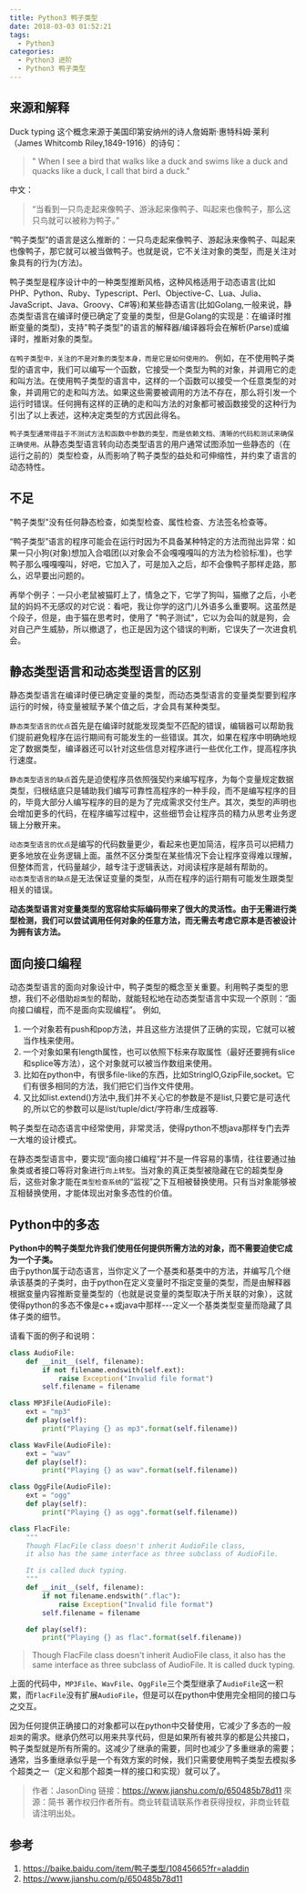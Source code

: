 ```yaml
---
title: Python3 鸭子类型
date: 2018-03-03 01:52:21
tags:
  - Python3
categories:
  - Python3 进阶
  - Python3 鸭子类型
---
```


## 来源和解释
Duck typing 这个概念来源于美国印第安纳州的诗人詹姆斯·惠特科姆·莱利（James Whitcomb Riley,1849-1916）的诗句：

>" When I see a bird that walks like a duck and swims like a duck and quacks like a duck, I call that bird a duck."

中文：

>“当看到一只鸟走起来像鸭子、游泳起来像鸭子、叫起来也像鸭子，那么这只鸟就可以被称为鸭子。”

“鸭子类型”的语言是这么推断的：一只鸟走起来像鸭子、游起泳来像鸭子、叫起来也像鸭子，那它就可以被当做鸭子。也就是说，它不关注对象的类型，而是关注对象具有的行为(方法)。
<!-- more -->

鸭子类型是程序设计中的一种类型推断风格，这种风格适用于动态语言(比如PHP、Python、Ruby、Typescript、Perl、Objective-C、Lua、Julia、JavaScript、Java、Groovy、C#等)和某些静态语言(比如Golang,一般来说，静态类型语言在编译时便已确定了变量的类型，但是Golang的实现是：在编译时推断变量的类型)，支持"鸭子类型"的语言的解释器/编译器将会在解析(Parse)或编译时，推断对象的类型。

`在鸭子类型中，关注的不是对象的类型本身，而是它是如何使用的。` 例如，在不使用鸭子类型的语言中，我们可以编写一个函数，它接受一个类型为鸭的对象，并调用它的走和叫方法。在使用鸭子类型的语言中，这样的一个函数可以接受一个任意类型的对象，并调用它的走和叫方法。如果这些需要被调用的方法不存在，那么将引发一个运行时错误。任何拥有这样的正确的走和叫方法的对象都可被函数接受的这种行为引出了以上表述，这种决定类型的方式因此得名。

`鸭子类型通常得益于不测试方法和函数中参数的类型，而是依赖文档、清晰的代码和测试来确保正确使用。`从静态类型语言转向动态类型语言的用户通常试图添加一些静态的（在运行之前的）类型检查，从而影响了鸭子类型的益处和可伸缩性，并约束了语言的动态特性。


## 不足
"鸭子类型"没有任何静态检查，如类型检查、属性检查、方法签名检查等。

“鸭子类型”语言的程序可能会在运行时因为不具备某种特定的方法而抛出异常：如果一只小狗(对象)想加入合唱团(以对象会不会嘎嘎嘎叫的方法为检验标准)，也学鸭子那么嘎嘎嘎叫，好吧，它加入了，可是加入之后，却不会像鸭子那样走路，那么，迟早要出问题的。

再举个例子：一只小老鼠被猫盯上了，情急之下，它学了狗叫，猫撤了之后，小老鼠的妈妈不无感叹的对它说：看吧，我让你学的这门儿外语多么重要啊。这虽然是个段子，但是，由于猫在思考时，使用了 "鸭子测试"，它以为会叫的就是狗，会对自己产生威胁，所以撤退了，也正是因为这个错误的判断，它误失了一次进食机会。

## 静态类型语言和动态类型语言的区别

静态类型语言在编译时便已确定变量的类型，而动态类型语言的变量类型要到程序运行的时候，待变量被赋予某个值之后，才会具有某种类型。  

`静态类型语言的优点`首先是在编译时就能发现类型不匹配的错误，编辑器可以帮助我们提前避免程序在运行期间有可能发生的一些错误。其次，如果在程序中明确地规定了数据类型，编译器还可以针对这些信息对程序进行一些优化工作，提高程序执行速度。  

`静态类型语言的缺点`首先是迫使程序员依照强契约来编写程序，为每个变量规定数据类型，归根结底只是辅助我们编写可靠性高程序的一种手段，而不是编写程序的目的，毕竟大部分人编写程序的目的是为了完成需求交付生产。其次，类型的声明也会增加更多的代码，在程序编写过程中，这些细节会让程序员的精力从思考业务逻辑上分散开来。  

`动态类型语言的优点`是编写的代码数量更少，看起来也更加简洁，程序员可以把精力更多地放在业务逻辑上面。虽然不区分类型在某些情况下会让程序变得难以理解，但整体而言，代码量越少，越专注于逻辑表达，对阅读程序是越有帮助的。  
`动态类型语言的缺点`是无法保证变量的类型，从而在程序的运行期有可能发生跟类型相关的错误。

**动态类型语言对变量类型的宽容给实际编码带来了很大的灵活性。由于无需进行类型检测，我们可以尝试调用任何对象的任意方法，而无需去考虑它原本是否被设计为拥有该方法。**

## 面向接口编程

动态类型语言的面向对象设计中，鸭子类型的概念至关重要。利用鸭子类型的思想，我们不必借助`超类型`的帮助，就能轻松地在动态类型语言中实现一个原则：“面向接口编程，而不是面向实现编程”。
例如,
1. 一个对象若有push和pop方法，并且这些方法提供了正确的实现，它就可以被当作栈来使用。
2. 一个对象如果有length属性，也可以依照下标来存取属性（最好还要拥有slice和splice等方法），这个对象就可以被当作数组来使用。
3. 比如在python中，有很多file-like的东西，比如StringIO,GzipFile,socket。它们有很多相同的方法，我们把它们当作文件使用。
4. 又比如list.extend()方法中,我们并不关心它的参数是不是list,只要它是可迭代的,所以它的参数可以是list/tuple/dict/字符串/生成器等.

鸭子类型在动态语言中经常使用，非常灵活，使得python不想java那样专门去弄一大堆的设计模式。


在静态类型语言中，要实现“面向接口编程”并不是一件容易的事情，往往要通过抽象类或者接口等将对象进行`向上转型`。当对象的真正类型被隐藏在它的超类型身后，这些对象才能在`类型检查系统`的“监视”之下互相被替换使用。只有当对象能够被互相替换使用，才能体现出对象多态性的价值。

## Python中的多态

**Python中的鸭子类型允许我们使用任何提供所需方法的对象，而不需要迫使它成为一个子类。**  
由于python属于动态语言，当你定义了一个基类和基类中的方法，并编写几个继承该基类的子类时，由于python在定义变量时不指定变量的类型，而是由解释器根据变量内容推断变量类型的（也就是说变量的类型取决于所关联的对象），这就使得python的多态不像是c++或java中那样---定义一个基类类型变量而隐藏了具体子类的细节。

请看下面的例子和说明：
```python
class AudioFile:
    def __init__(self, filename):
        if not filename.endswith(self.ext):
            raise Exception("Invalid file format")
        self.filename = filename

class MP3File(AudioFile):
    ext = "mp3"
    def play(self):
        print("Playing {} as mp3".format(self.filename))

class WavFile(AudioFile):
    ext = "wav"
    def play(self):
        print("Playing {} as wav".format(self.filename))

class OggFile(AudioFile):
    ext = "ogg"
    def play(self):
        print("Playing {} as ogg".format(self.filename))

class FlacFile:
    """
    Though FlacFile class doesn't inherit AudioFile class,
    it also has the same interface as three subclass of AudioFile.

    It is called duck typing.
    """
    def __init__(self, filename):
        if not filename.endswith(".flac"):
            raise Exception("Invalid file format")
        self.filename = filename

    def play(self):
        print("Playing {} as flac".format(self.filename))


```
>Though FlacFile class doesn't inherit AudioFile class,
>it also has the same interface as three subclass of AudioFile.
>It is called duck typing.

上面的代码中，`MP3File`、`WavFile`、`OggFile`三个类型继承了`AudioFile`这一积累，而`FlacFile`没有扩展`AudioFile`，但是可以在python中使用完全相同的接口与之交互。  

因为任何提供正确接口的对象都可以在python中交替使用，它减少了多态的一般`超类`的需求。继承仍然可以用来共享代码，但是如果所有被共享的都是公共接口，鸭子类型就是所有所需的。这减少了继承的需要，同时也减少了多重继承的需要；通常，当多重继承似乎是一个有效方案的时候，我们只需要使用鸭子类型去模拟多个超类之一（定义和那个超类一样的接口和实现）就可以了。

>作者：JasonDing
>链接：https://www.jianshu.com/p/650485b78d11
>來源：简书
>著作权归作者所有。商业转载请联系作者获得授权，非商业转载请注明出处。


## 参考
1. https://baike.baidu.com/item/鸭子类型/10845665?fr=aladdin
2. https://www.jianshu.com/p/650485b78d11
